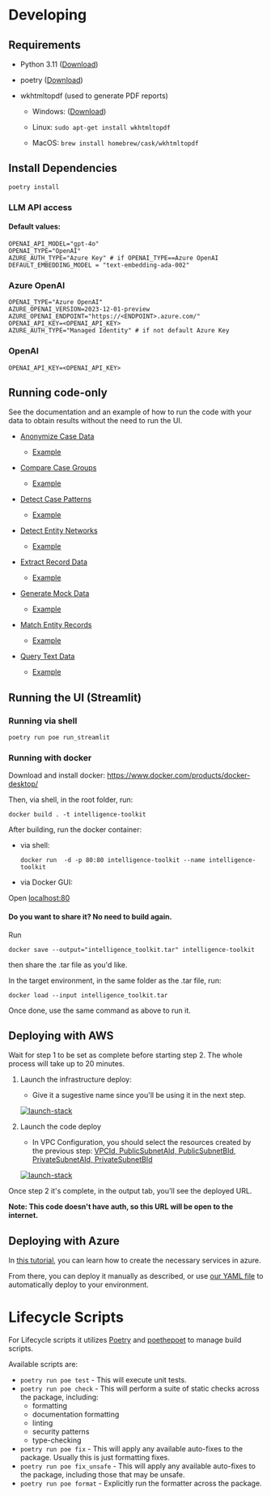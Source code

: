 # Developing 

## Requirements

- Python 3.11 ([Download](https://www.python.org/downloads/))
- poetry ([Download](https://python-poetry.org/docs/#installing-with-the-official-installer))
- wkhtmltopdf (used to generate PDF reports)

    - Windows: ([Download](https://wkhtmltopdf.org/downloads.html))

    - Linux:  `sudo apt-get install wkhtmltopdf`

    - MacOS: `brew install homebrew/cask/wkhtmltopdf`


## Install Dependencies

`poetry install`

### LLM API access

#### Default values: 
```
OPENAI_API_MODEL="gpt-4o"
OPENAI_TYPE="OpenAI"
AZURE_AUTH_TYPE="Azure Key" # if OPENAI_TYPE==Azure OpenAI
DEFAULT_EMBEDDING_MODEL = "text-embedding-ada-002"
```

### Azure OpenAI
```
OPENAI_TYPE="Azure OpenAI"
AZURE_OPENAI_VERSION=2023-12-01-preview
AZURE_OPENAI_ENDPOINT="https://<ENDPOINT>.azure.com/"
OPENAI_API_KEY=<OPENAI_API_KEY>
AZURE_AUTH_TYPE="Managed Identity" # if not default Azure Key
```

### OpenAI
```
OPENAI_API_KEY=<OPENAI_API_KEY>
```

## Running code-only 

See the documentation and an example of how to run the code with your data to obtain results without the need to run the UI.
- [Anonymize Case Data](./app/anonymize_case_data/README.md)

    - [Example](./example_notebooks/anonymize_case_data.ipynb)

- [Compare Case Groups](./app/compare_case_groups/README.md)

    - [Example](./example_notebooks/compare_case_groups.ipynb)

- [Detect Case Patterns](./app/detect_case_patterns/README.md)

    - [Example](./example_notebooks/detect_case_patterns.ipynb)

- [Detect Entity Networks](./app/detect_entity_networks/README.md)

    - [Example](./example_notebooks/detect_entity_networks/main.ipynb)

- [Extract Record Data](./app/extract_record_data/README.md)

    - [Example](./example_notebooks/extract_record_data/main.ipynb)

- [Generate Mock Data](./app/generate_mock_data/README.md)

    - [Example](./example_notebooks/generate_mock_data/main.ipynb)

- [Match Entity Records](./app/match_entity_records/README.md)

    - [Example](./example_notebooks/match_entity_records/main.ipynb)
    
- [Query Text Data](./app/query_text_data/README.md)

    - [Example](./example_notebooks/query_text_data.ipynb)

## Running the UI (Streamlit) 

### Running via shell

`poetry run poe run_streamlit`

### Running with docker

Download and install docker: https://www.docker.com/products/docker-desktop/

Then, via shell, in the root folder, run:

`docker build . -t intelligence-toolkit`

After building, run the docker container:

- via shell:

    `docker run  -d -p 80:80 intelligence-toolkit --name intelligence-toolkit`

- via Docker GUI:


Open [localhost:80](http://localhost:80)

#### Do you want to share it? No need to build again.

Run

`docker save --output="intelligence_toolkit.tar" intelligence-toolkit`

then share the .tar file as you'd like.

In the target environment, in the same folder as the .tar file, run:

`docker load --input intelligence_toolkit.tar`

Once done, use the same command as above to run it.

## Deploying with AWS
Wait for step 1 to be set as complete before starting step 2. The whole process will take up to 20 minutes.

1. Launch the infrastructure deploy:

    - Give it a sugestive name since you'll be using it in the next step.

    [![launch-stack](https://s3.amazonaws.com/cloudformation-examples/cloudformation-launch-stack.png)](https://console.aws.amazon.com/cloudformation/home?region=us-east-1#/stacks/new?stackName=itk-infra-stack&templateURL=https://s3.us-east-1.amazonaws.com/cf-templates-19n482mly1fba-us-east-1/2024-10-07T124926.165Z3xc-infrastructure.yaml)

2. Launch the code deploy
    - In VPC Configuration, you should select the resources created by the previous step: <u>VPCId, PublicSubnetAId, PublicSubnetBId, PrivateSubnetAId, PrivateSubnetBId</u>

    [![launch-stack](https://s3.amazonaws.com/cloudformation-examples/cloudformation-launch-stack.png)](https://console.aws.amazon.com/cloudformation/home?region=us-east-1#/stacks/new?stackName=itk-code-stack&templateURL=https://s3.us-east-1.amazonaws.com/cf-templates-19n482mly1fba-us-east-1/2024-10-07T125858.730Zlsu-2-development.yaml)


Once step 2 it's complete, in the output tab, you'll see the deployed URL.

**Note: This code doesn't have auth, so this URL will be open to the internet.**

## Deploying with Azure

In [this tutorial](https://dev.to/keneojiteli/deploy-a-docker-app-to-app-services-on-azure-5d3h), you can learn how to create the necessary services in azure.

From there, you can deploy it manually as described, or use [our YAML file](/.vsts-ci.yml) to automatically deploy to your environment. 

# Lifecycle Scripts

For Lifecycle scripts it utilizes [Poetry](https://python-poetry.org/docs#installation) and [poethepoet](https://pypi.org/project/poethepoet/) to manage build scripts.


Available scripts are:

- `poetry run poe test` - This will execute unit tests.
- `poetry run poe check` - This will perform a suite of static checks across the package, including:
  - formatting
  - documentation formatting
  - linting
  - security patterns
  - type-checking
- `poetry run poe fix` - This will apply any available auto-fixes to the package. Usually this is just formatting fixes.
- `poetry run poe fix_unsafe` - This will apply any available auto-fixes to the package, including those that may be unsafe.
- `poetry run poe format` - Explicitly run the formatter across the package.

